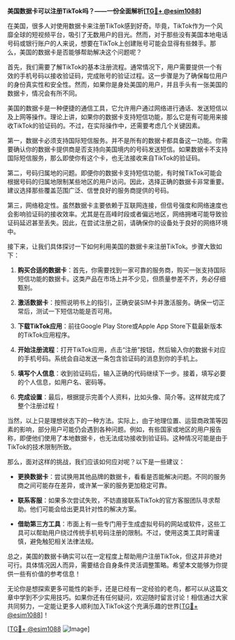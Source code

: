 **美国数据卡可以注册TikTok吗？——一份全面解析[[TG💪+ @esim1088](https://t.me/s/esim1088)]**

在美国，很多人对使用数据卡来注册TikTok感到好奇。毕竟，TikTok作为一个风靡全球的短视频平台，吸引了无数用户的目光。然而，对于那些没有美国本地电话号码或银行账户的人来说，想要在TikTok上创建账号可能会显得有些棘手。那么，美国的数据卡是否能够帮助解决这个问题呢？

首先，我们需要了解TikTok的基本注册流程。通常情况下，用户需要提供一个有效的手机号码以接收验证码，完成账号的验证过程。这一步骤是为了确保每位用户的身份真实性和安全性。然而，如果你是身处美国的用户，并且手头有一张美国的数据卡，情况会有所不同。

美国的数据卡是一种便捷的通信工具，它允许用户通过网络进行通话、发送短信以及上网等操作。理论上讲，如果你的数据卡支持短信功能，那么它是有可能用来接收TikTok的验证码的。不过，在实际操作中，还需要考虑几个关键因素。

第一，数据卡必须支持国际短信服务。并不是所有的数据卡都具备这一功能。你需要确认你的数据卡提供商是否支持向美国境内的号码发送短信。如果数据卡不支持国际短信服务，那么即使你有这个卡，也无法接收来自TikTok的验证码。

第二，号码归属地的问题。即便你的数据卡支持短信功能，有时候TikTok可能会根据号码的归属地限制某些地区的用户访问。因此，选择正确的数据卡非常重要。建议选择那些覆盖范围广泛、信誉良好的服务商提供的号码。

第三，网络稳定性。虽然数据卡主要依赖于互联网连接，但信号强度和网络速度也会影响验证码的接收效率。尤其是在高峰时段或者偏远地区，网络拥堵可能导致验证码延迟甚至丢失。因此，在尝试注册之前，请确保你的设备处于良好的网络环境中。

接下来，让我们具体探讨一下如何利用美国的数据卡来注册TikTok。步骤大致如下：

1. **购买合适的数据卡**：首先，你需要找到一家可靠的服务商，购买一张支持国际短信功能的数据卡。这类产品在市场上并不少见，但质量参差不齐，务必仔细甄别。

2. **激活数据卡**：按照说明书上的指引，正确安装SIM卡并激活服务。确保一切正常后，测试一下短信功能是否可用。

3. **下载TikTok应用**：前往Google Play Store或Apple App Store下载最新版本的TikTok应用程序。

4. **开始注册流程**：打开TikTok应用，点击“注册”按钮，然后输入你的数据卡对应的手机号码。系统会自动发送一条包含验证码的消息到你的手机上。

5. **填写个人信息**：收到验证码后，输入正确的代码继续下一步。接着，填写必要的个人信息，如用户名、密码等。

6. **完成设置**：最后，根据提示完善个人资料，比如头像、简介等。这样就完成了整个注册过程！

当然，以上只是理想状态下的一种方法。实际上，由于地理位置、运营商政策等因素的影响，部分用户可能仍会遇到各种问题。例如，有些国家或地区的用户报告称，即便他们使用了本地数据卡，也无法成功接收到验证码。这种情况可能是由于TikTok的技术限制所致。

那么，面对这样的挑战，我们应该如何应对呢？以下是一些建议：

- **更换数据卡**：尝试换用其他品牌的数据卡，看看是否能解决问题。不同的服务商之间可能存在差异，或许某一家的服务更加稳定可靠。
  
- **联系客服**：如果多次尝试失败，不妨直接联系TikTok的官方客服团队寻求帮助。他们可能会给出更具针对性的解决方案。

- **借助第三方工具**：市面上有一些专门用于生成虚拟号码的网站或软件，这些工具可以帮助用户绕过传统手机号码注册的限制。不过，使用这类工具时需谨慎，避免触犯相关法律法规。

总之，美国的数据卡确实可以在一定程度上帮助用户注册TikTok，但这并非绝对可行。具体情况因人而异，需要结合自身条件灵活调整策略。希望本文能够为你提供一些有价值的参考信息！

无论你是想探索更多可能性的新手，还是已经有一定经验的老鸟，都可以从这篇文章中学到不少实用技巧。如果你还有任何疑问，欢迎随时留言讨论！相信通过大家共同努力，一定能让更多人顺利加入TikTok这个充满乐趣的世界[[TG💪+ @esim1088](https://t.me/s/esim1088)]！

[[TG💪+ @esim1088](https://t.me/s/esim1088) ![Image](https://i.postimg.cc/4NQfJmqS/Snipaste-2025-05-13-00-14-12.png)]